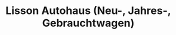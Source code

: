 ---
title: "Lisson Autohaus (Neu-, Jahres-, Gebrauchtwagen)"
url: /woelfersheim/lisson-autohaus-neu-jahres-gebrauchtwagen/
shop: Autohaus
---